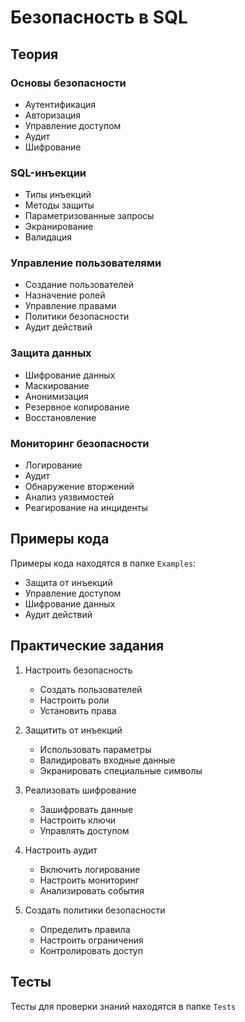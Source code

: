 # Безопасность в SQL

## Теория

### Основы безопасности
- Аутентификация
- Авторизация
- Управление доступом
- Аудит
- Шифрование

### SQL-инъекции
- Типы инъекций
- Методы защиты
- Параметризованные запросы
- Экранирование
- Валидация

### Управление пользователями
- Создание пользователей
- Назначение ролей
- Управление правами
- Политики безопасности
- Аудит действий

### Защита данных
- Шифрование данных
- Маскирование
- Анонимизация
- Резервное копирование
- Восстановление

### Мониторинг безопасности
- Логирование
- Аудит
- Обнаружение вторжений
- Анализ уязвимостей
- Реагирование на инциденты

## Примеры кода
Примеры кода находятся в папке `Examples`:
- Защита от инъекций
- Управление доступом
- Шифрование данных
- Аудит действий

## Практические задания
1. Настроить безопасность
   - Создать пользователей
   - Настроить роли
   - Установить права

2. Защитить от инъекций
   - Использовать параметры
   - Валидировать входные данные
   - Экранировать специальные символы

3. Реализовать шифрование
   - Зашифровать данные
   - Настроить ключи
   - Управлять доступом

4. Настроить аудит
   - Включить логирование
   - Настроить мониторинг
   - Анализировать события

5. Создать политики безопасности
   - Определить правила
   - Настроить ограничения
   - Контролировать доступ

## Тесты
Тесты для проверки знаний находятся в папке `Tests` 